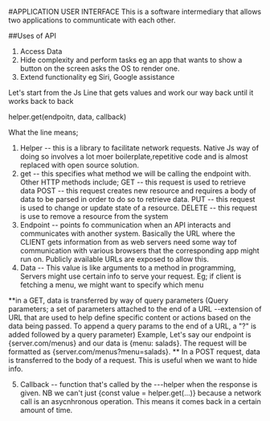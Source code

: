 #APPLICATION USER INTERFACE
This is a software intermediary that allows two applications to communticate with each other.

##Uses of API
1. Access Data
2. Hide complexity and perform tasks eg an app that wants to show a button on the screen asks the OS to render one.
3. Extend functionality eg Siri, Google assistance

Let's start from the Js Line that gets values and work our way back until it works back to back

helper.get(endpoitn, data, callback)

What the line means;
1. Helper -- this is a library to facilitate network requests. Native Js way of doing so involves a lot moer boilerplate,repetitive code and is almost replaced with open source solution.
2. get -- this specifies what method we will be calling the endpoint with.
Other HTTP methods include; 
GET -- this request is used to retrieve data 
POST -- this request creates new resource and requires a body of data to be parsed in order to do so to retrieve data.
PUT -- this request is used  to change or update state of a resource.
DELETE -- this request is use to remove a resource from the system
3. Endpoint -- points fo communication when an API interacts and communicates with another system. Basically the URL where the CLIENT gets information from as web servers need some way tof communication with various browsers that the corresponding app might run on. Publicly available URLs are exposed to allow this.
4. Data --  This value is like arguments to a method in programming, Servers might use certain info to serve your request. Eg; if client is fetching a menu, we might want to specify which menu

**in a GET, data is transferred by way of query parameters (Query parameters; a set of parameters attached to the end of a URL --extension of URL that are used to help define specific content or actions based on the data being passed. To append a query params to the end of a URL, a "?" is added followed by a query parameter)
Example, Let's say our endpoint is {server.com/menus} and our data is {menu: salads}. The request will be formatted as {server.com/menus?menu=salads}.
** In a POST request, data is transferred to the body of a request. This is useful when we want to hide info.

5. Callback -- function that's called by the ---helper when the response is given. NB we can't just {const value = helper.get(...)} because a network call is an asycnhronous operation. This means it comes back in a certain amount of time.
